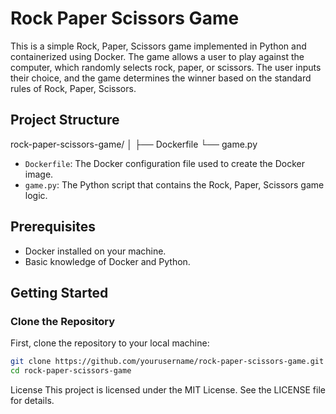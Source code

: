 # Rock Paper Scissors Game

This is a simple Rock, Paper, Scissors game implemented in Python and containerized using Docker.
The game allows a user to play against the computer, which randomly selects rock, paper, or scissors.
The user inputs their choice, and the game determines the winner based on the standard rules of Rock, Paper, Scissors.

## Project Structure

rock-paper-scissors-game/
│
├── Dockerfile
└── game.py

- `Dockerfile`: The Docker configuration file used to create the Docker image.
- `game.py`: The Python script that contains the Rock, Paper, Scissors game logic.

## Prerequisites

- Docker installed on your machine.
- Basic knowledge of Docker and Python.

## Getting Started

### Clone the Repository

First, clone the repository to your local machine:

```sh
git clone https://github.com/yourusername/rock-paper-scissors-game.git
cd rock-paper-scissors-game
```

License
This project is licensed under the MIT License. See the LICENSE file for details.

